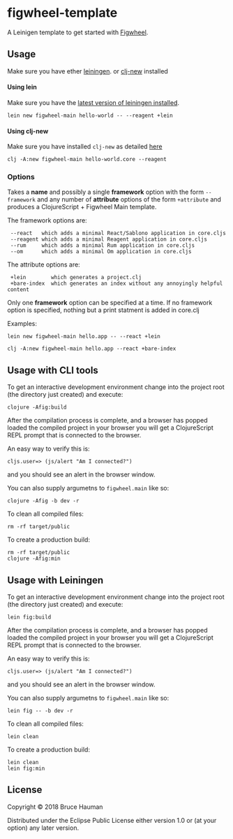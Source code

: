 # figwheel-template

A Leinigen template to get started with [Figwheel](https://github.com/bhauman/lein-figwheel/figwheel-main).

## Usage

Make sure you have ether [leiningen](https://github.com/technomancy/leiningen). or [clj-new](https://github.com/seancorfield/clj-new) installed

#### Using lein

Make sure you have the [latest version of leiningen installed](https://github.com/technomancy/leiningen#installation).

    lein new figwheel-main hello-world -- --reagent +lein
	
#### Using clj-new

Make sure you have installed `clj-new` as detailed [here](https://github.com/seancorfield/clj-new#getting-started) 
	
	clj -A:new figwheel-main hello-world.core --reagent

### Options

Takes a **name** and possibly a single **framework** option with the form
`--framework` and any number of **attribute** options of the form `+attribute`
and produces a ClojureScript + Figwheel Main template.

The framework options are:

     --react   which adds a minimal React/Sablono application in core.cljs
     --reagent which adds a minimal Reagent application in core.cljs
     --rum     which adds a minimal Rum application in core.cljs
     --om      which adds a minimal Om application in core.cljs

The attribute options are:

     +lein        which generates a project.clj
     +bare-index  which generates an index without any annoyingly helpful content

Only one **framework** option can be specified at a time. If no
framework option is specified, nothing but a print statment is added
in core.clj

Examples:

	lein new figwheel-main hello.app -- --react +lein

    clj -A:new figwheel-main hello.app --react +bare-index

## Usage with CLI tools

To get an interactive development environment change into the project
root (the directory just created) and execute:

    clojure -Afig:build
	
After the compilation process is complete, and a browser has popped loaded the
compiled project in your browser you will get a ClojureScript REPL
prompt that is connected to the browser.

An easy way to verify this is:

    cljs.user=> (js/alert "Am I connected?")

and you should see an alert in the browser window.

You can also supply argumetns to `figwheel.main` like so:

	clojure -Afig -b dev -r

To clean all compiled files:

    rm -rf target/public

To create a production build:

	rm -rf target/public
    clojure -Afig:min
	
## Usage with Leiningen

To get an interactive development environment change into the project
root (the directory just created) and execute:

    lein fig:build
	
After the compilation process is complete, and a browser has popped loaded the
compiled project in your browser you will get a ClojureScript REPL
prompt that is connected to the browser.

An easy way to verify this is:

    cljs.user=> (js/alert "Am I connected?")

and you should see an alert in the browser window.

You can also supply argumetns to `figwheel.main` like so:

	lein fig -- -b dev -r

To clean all compiled files:

	lein clean

To create a production build:

	lein clean
    lein fig:min

## License

Copyright © 2018 Bruce Hauman

Distributed under the Eclipse Public License either version 1.0 or (at
your option) any later version.
